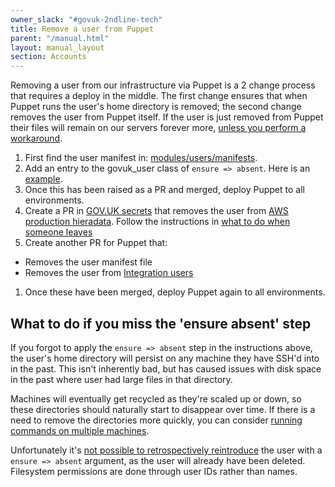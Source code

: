 ```yaml
---
owner_slack: "#govuk-2ndline-tech"
title: Remove a user from Puppet
parent: "/manual.html"
layout: manual_layout
section: Accounts
---
```


Removing a user from our infrastructure via Puppet is a 2 change process that
requires a deploy in the middle. The first change ensures that when Puppet
runs the user's home directory is removed; the second change removes the
user from Puppet itself. If the user is just removed from Puppet their files
will remain on our servers forever more, [unless you perform a workaround](#what-to-do-if-you-miss-the-ensure-absent-step).

1. First find the user manifest in: [modules/users/manifests][manifest-path].
1. Add an entry to the govuk_user class of `ensure => absent`. Here is an
   [example][absent-example].
1. Once this has been raised as a PR and merged, deploy Puppet to all
   environments.
1. Create a PR in [GOV.UK secrets][govuk-secrets] that removes the user from [AWS production hieradata][aws-production-hieradata]. Follow the instructions in [what to do when someone leaves][what-to-do-when-someone-leaves]
1. Create another PR for Puppet that:
  - Removes the user manifest file
  - Removes the user from [Integration users][integration-users]
1. Once these have been merged, deploy Puppet again to all environments.

[what-to-do-when-someone-leaves]: https://docs.publishing.service.gov.uk/manual/encrypted-hiera-data.html#what-to-do-when-someone-leaves
[manifest-path]: https://github.com/alphagov/govuk-puppet/tree/master/modules/users/manifests
[absent-example]: https://github.com/alphagov/govuk-puppet/commit/0757bad41ed577f15c7f5d9e508f55e78c612ddb
[integration-users]: https://github.com/alphagov/govuk-puppet/blob/master/hieradata_aws/integration.yaml
[govuk-secrets]: https://github.com/alphagov/govuk-secrets
[production-hieradata]: https://github.com/alphagov/govuk-secrets/tree/master/puppet/hieradata
[aws-production-hieradata]: https://github.com/alphagov/govuk-secrets/tree/master/puppet_aws/hieradata

## What to do if you miss the 'ensure absent' step

If you forgot to apply the `ensure => absent` step in the instructions above,
the user's home directory will persist on any machine they have SSH'd into in
the past. This isn't inherently bad, but has caused issues with disk space in
the past where user had large files in that directory.

Machines will eventually get recycled as they're scaled up or down, so these
directories should naturally start to disappear over time. If there is a need
to remove the directories more quickly, you can consider
[running commands on multiple machines](/manual/howto-run-ssh-commands-on-many-machines.html).

Unfortunately it's [not possible to retrospectively reintroduce](https://github.com/alphagov/govuk-puppet/pull/10892#issuecomment-749678673)
the user with a `ensure => absent` argument, as the user will already have
been deleted. Filesystem permissions are done through user IDs rather than names.
